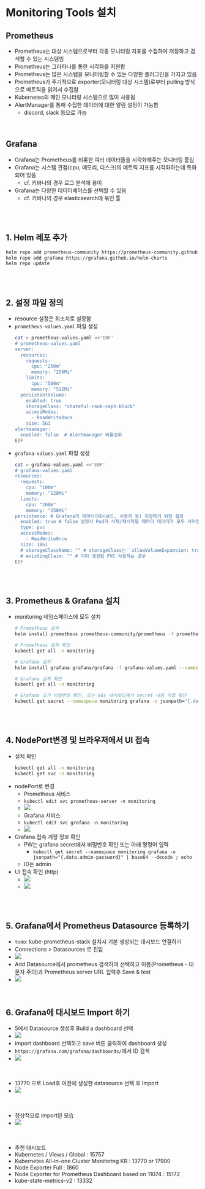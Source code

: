 # Monitoring Tools 설치
## Prometheus
* Prometheus는 대상 시스템으로부터 각종 모니터링 지표를 수집하여 저장하고 검색할 수 있는 시스템임
* Prometheus는 그라파나를 통한 시각화를 지원함
* Prometheus는 많은 시스템을 모니터링할 수 있는 다양한 플러그인을 가지고 있음
* Prometheus가 주기적으로 exporter(모니터링 대상 시스템)로부터 pulling 방식으로 메트릭을 읽어서 수집함
* Kubernetes의 메인 모니터링 시스템으로 많이 사용됨
* AlertManager를 통해 수집한 데이터에 대한 알림 설정이 가능함
  * discord, slack 등으로 가능

<br>

## Grafana
* Grafana는 Prometheus를 비롯한 여러 데이터들을 시각화해주는 모니터링 툴임
* Grafana는 시스템 관점(cpu, 메모리, 디스크)의 메트릭 지표를 시각화하는데 특화되어 있음
  * cf. 키바나의 경우 로그 분석에 용이
* Grafana는 다양한 데이터베이스를 선택할 수 있음
  * cf. 키바나의 경우 elasticsearch에 묶인 툴

<br><br>

## 1. Helm 레포 추가
```sh
helm repo add prometheus-community https://prometheus-community.github.io/helm-charts
helm repo add grafana https://grafana.github.io/helm-charts
helm repo update
```

<br><br>

## 2. 설정 파일 정의
* resource 설정은 최소치로 설정함
* `prometheus-values.yaml` 파일 생성
  ```sh
  cat > prometheus-values.yaml <<'EOF'
  # prometheus-values.yaml
  server:
    resources:
      requests:
        cpu: "250m"
        memory: "256Mi"
      limits:
        cpu: "500m"
        memory: "512Mi"
    persistentVolume:
      enabled: true
      storageClass: "stateful-rook-ceph-block"
      accessModes:
        - ReadWriteOnce
      size: 5Gi
  alertmanager:
    enabled: false  # Alertmanager 비활성화
  EOF
  ```
* `grafana-values.yaml` 파일 생성
  ```sh
  cat > grafana-values.yaml <<'EOF'
  # grafana-values.yaml
  resources:
    requests:
      cpu: "100m"
      memory: "128Mi"
    limits:
      cpu: "200m"
      memory: "256Mi"
  persistence: # Grafana의 데이터(대시보드, 사용자 등) 저장하기 위한 설정
    enabled: true # false 설정시 Pod가 삭제/재시작될 때마다 데이터가 모두 사라짐
    type: pvc
    accessModes:
      - ReadWriteOnce
    size: 10Gi
    # storageClassName: "" # storageClass는 `allowVolumeExpansion: true`인 storageClass로 설정
    # existingClaim: "" # 이미 생성된 PVC 사용하는 경우
  EOF
  ```

<br><br>

## 3. Prometheus & Grafana 설치
* monitoring 네임스페이스에 모두 설치
  ```sh
  # Prometheus 설치
  helm install prometheus prometheus-community/prometheus -f prometheus-values.yaml --namespace monitoring --create-namespace

  # Prometheus 설치 확인
  kubectl get all -n monitoring

  # Grafana 설치
  helm install grafana grafana/grafana -f grafana-values.yaml --namespace monitoring

  # Grafana 설치 확인
  kubectl get all -n monitoring

  # Grafana 초기 비밀번호 확인, 또는 k8s 대시보드에서 secret 내용 직접 확인
  kubectl get secret --namespace monitoring grafana -o jsonpath="{.data.admin-password}" | base64 --decode ; echo
  ```

<br><br>

## 4. NodePort변경 및 브라우저에서 UI 접속
* 설치 확인
  ```sh
  kubectl get all -n monitoring
  kubectl get svc -n monitoring
  ```
* nodePort로 변경
  * Prometheus 서비스
  * `kubectl edit svc prometheus-server -n monitoring`
  * ![](2025-04-25-05-05-28.png)
  * Grafana 서비스
  * `kubectl edit svc grafana -n monitoring`
  * ![](2025-04-25-05-07-10.png)
* Grafana 접속 계정 정보 확인
  * PW는 grafana secret에서 비밀번호 확인 또는 아래 명령어 입력
    * `kubectl get secret --namespace monitoring grafana -o jsonpath="{.data.admin-password}" | base64 --decode ; echo`
  * ID는 admin
* UI 접속 확인 (http)
  * ![](2025-04-14-03-44-30.png)
  * ![](2025-04-14-03-51-04.png)

<br><br>

## 5. Grafana에서 Prometheus Datasource 등록하기
* `todo`: kube-prometheus-stack 설치시 기본 생성되는 대시보드 연결하기
* Connections > Datasources 로 진입
* ![](2025-04-14-04-01-28.png)
* Add Datasource에서 prometheus 검색하여 선택하고 이름(Prometheus - 대문자 주의)과 Prometheus server URL 입력후 Save & test
* ![](2025-04-25-05-13-15.png)

<br>

## 6. Grafana에 대시보드 Import 하기
* 5에서 Datasource 생성후 Build a dashboard 선택
* ![](2025-04-25-05-15-48.png)
* import dashboard 선택하고 save 버튼 클릭하여 dashboard 생성
* `https://grafana.com/grafana/dashboards/`에서 ID 검색
* ![](2025-04-14-04-24-13.png)

<br>

* 13770 으로 Load후 이전에 생성한 datasource 선택 후 Import
* ![](2025-04-14-04-34-09.png)

<br>

* 정상적으로 import된 모습
* ![](2025-04-14-04-36-18.png)

<br>

* 추천 대시보드
* Kubernetes / Views / Global : 15757
* Kubernetes All-in-one Cluster Monitoring KR : 13770 or 17900
* Node Exporter Full : 1860
* Node Exporter for Prometheus Dashboard based on 11074 : 15172
* kube-state-metrics-v2 : 13332

